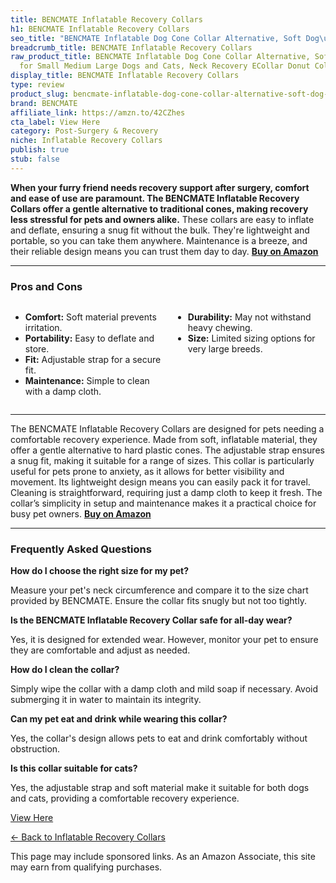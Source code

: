 ```yaml
---
title: BENCMATE Inflatable Recovery Collars
h1: BENCMATE Inflatable Recovery Collars
seo_title: "BENCMATE Inflatable Dog Cone Collar Alternative, Soft Dog\u2026"
breadcrumb_title: BENCMATE Inflatable Recovery Collars
raw_product_title: BENCMATE Inflatable Dog Cone Collar Alternative, Soft Dog Cone
  for Small Medium Large Dogs and Cats, Neck Recovery ECollar Donut Collar After Surgery
display_title: BENCMATE Inflatable Recovery Collars
type: review
product_slug: bencmate-inflatable-dog-cone-collar-alternative-soft-dog-cone-for-small-05765d22
brand: BENCMATE
affiliate_link: https://amzn.to/42CZhes
cta_label: View Here
category: Post-Surgery & Recovery
niche: Inflatable Recovery Collars
publish: true
stub: false
---
```


<div id="intro" class="full-width">
  <p><strong>When your furry friend needs recovery support after surgery, comfort and ease of use are paramount. The BENCMATE Inflatable Recovery Collars offer a gentle alternative to traditional cones, making recovery less stressful for pets and owners alike.</strong> These collars are easy to inflate and deflate, ensuring a snug fit without the bulk. They're lightweight and portable, so you can take them anywhere. Maintenance is a breeze, and their reliable design means you can trust them day to day. <a href="https://amzn.to/42CZhes" rel="nofollow sponsored noopener" target="_blank"><strong>Buy on Amazon</strong></a></p>
</div>

<hr />
<h3 id="pros-cons">Pros and Cons</h3>
<div class="pc-grid" style="display:grid;grid-template-columns:1fr 1fr;gap:16px;">
  <ul>
    <li><strong>Comfort:</strong> Soft material prevents irritation.</li>
    <li><strong>Portability:</strong> Easy to deflate and store.</li>
    <li><strong>Fit:</strong> Adjustable strap for a secure fit.</li>
    <li><strong>Maintenance:</strong> Simple to clean with a damp cloth.</li>
  </ul>
  <ul>
    <li><strong>Durability:</strong> May not withstand heavy chewing.</li>
    <li><strong>Size:</strong> Limited sizing options for very large breeds.</li>
  </ul>
</div>
<hr />

<div class="full-width">
  <p>The BENCMATE Inflatable Recovery Collars are designed for pets needing a comfortable recovery experience. Made from soft, inflatable material, they offer a gentle alternative to hard plastic cones. The adjustable strap ensures a snug fit, making it suitable for a range of sizes. This collar is particularly useful for pets prone to anxiety, as it allows for better visibility and movement. Its lightweight design means you can easily pack it for travel. Cleaning is straightforward, requiring just a damp cloth to keep it fresh. The collar’s simplicity in setup and maintenance makes it a practical choice for busy pet owners. <a href="https://amzn.to/42CZhes" rel="nofollow sponsored noopener" target="_blank"><strong>Buy on Amazon</strong></a></p>
</div>

<hr />
<h3 id="faqs">Frequently Asked Questions</h3>

<p><strong>How do I choose the right size for my pet?</strong></p>
<p>Measure your pet's neck circumference and compare it to the size chart provided by BENCMATE. Ensure the collar fits snugly but not too tightly.</p>

<p><strong>Is the BENCMATE Inflatable Recovery Collar safe for all-day wear?</strong></p>
<p>Yes, it is designed for extended wear. However, monitor your pet to ensure they are comfortable and adjust as needed.</p>

<p><strong>How do I clean the collar?</strong></p>
<p>Simply wipe the collar with a damp cloth and mild soap if necessary. Avoid submerging it in water to maintain its integrity.</p>

<p><strong>Can my pet eat and drink while wearing this collar?</strong></p>
<p>Yes, the collar's design allows pets to eat and drink comfortably without obstruction.</p>

<p><strong>Is this collar suitable for cats?</strong></p>
<p>Yes, the adjustable strap and soft material make it suitable for both dogs and cats, providing a comfortable recovery experience.</p>
<p><a class="btn" href="https://amzn.to/42CZhes" target="_blank" rel="nofollow sponsored noopener">View Here</a></p>
<p><a href="/roundups/post-surgery-recovery/inflatable-recovery-collars/">← Back to Inflatable Recovery Collars</a></p>
<aside class="disclosure">This page may include sponsored links. As an Amazon Associate, this site may earn from qualifying purchases.</aside>
